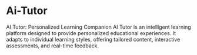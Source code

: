 # Ai-Tutor
AI Tutor: Personalized Learning Companion AI Tutor is an intelligent learning platform designed to provide personalized educational experiences. It adapts to individual learning styles, offering tailored content, interactive assessments, and real-time feedback.
